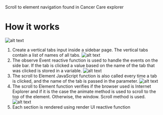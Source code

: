 
Scroll to element navigation found in Cancer Care explorer
# How it works
![alt text](https://github.com/epi-interactive/Cancer_care-navigation/blob/master/navigation%20cancer%20care.PNG?raw=true)
1. Create a vertical tabs input inside a sidebar page. The vertical tabs contain a list of names of all tabs.
![alt text](https://github.com/epi-interactive/Cancer_care-navigation/blob/master/vertical%20tab.PNG?raw=true)
2. The observe Event reactive function is used to handle the events on the side bar. If the tab is clicked a value based on the name of the tab that was clicked is stored in a variable.
![alt text](https://github.com/epi-interactive/Cancer_care-navigation/blob/master/server.PNG?raw=true)
3. The scroll to Element JavaScript function is also called every time a tab is clicked, and the name of the tab is passed in the parameter.
![alt text](https://github.com/epi-interactive/Cancer_care-navigation/blob/master/scroll.PNG?raw=true)
4. The scroll to Element function verifies if the browser used is Internet Explorer and if it is the case the animate method is used to scroll to the top of the element. Otherwise, the window. Scroll method is used.
![alt text](https://github.com/epi-interactive/Cancer_care-navigation/blob/master/render.PNG?raw=true)
5. Each section is rendered using render UI reactive function 
